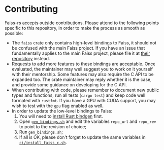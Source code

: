# Contributing

Faiss-rs accepts outside contributions. Please attend to the following points specific to this repository, in order to make the process as smooth as possible:

- The `faiss` crate only contains high-level bindings to Faiss, it should not be confused with the main Faiss project. If you have an issue that fundamentally applies to the main Faiss project, please file it at [their repository](https://github.com/facebookresearch/faiss) instead.
- Requests to add more features to these bindings are acceptable. Once evaluated, the maintainer may well suggest you to work on it yourself with their mentorship. Some features may also require the C API to be expanded too. The crate maintainer may reply whether it is the case, and provide some guidance on developing for the C API.
- When contributing with code, please remember to document new public types and functions, run all tests (`cargo test`) and keep code well formated with `rustfmt`. If you have a GPU with CUDA support, you may wish to test with the `gpu` flag enabled as well.
- In order to update the low-level bindings to Faiss:
    1. You will need to [install Rust bindgen](https://rust-lang.github.io/rust-bindgen/requirements.html) first.
    2. Open [`gen_bindings.sh`](faiss-sys/gen_bindings.sh) and edit the variables `repo_url` and `repo_rev` to point to the revision of choice;
    3. Run `gen_bindings.sh`;
    4. If all is OK, please don't forget to update the same variables in [`ci/install_faiss_c.sh`](faiss-sys/ci/install_faiss_c.sh).

